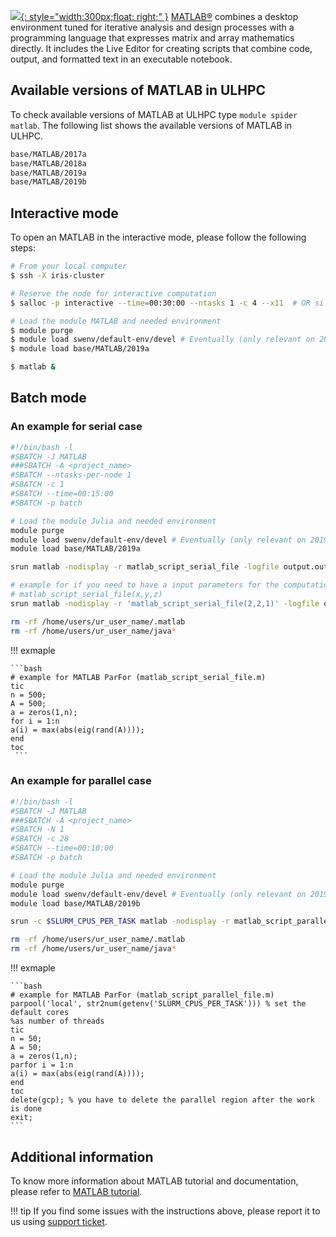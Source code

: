 [![](https://pbs.twimg.com/profile_images/1041686882915155968/qw90wxxo.jpg){: style="width:300px;float: right;" }](https://nl.mathworks.com/)
[MATLAB®](https://nl.mathworks.com/products/matlab.html) combines
a desktop environment tuned for iterative analysis and design processes
with a programming language that expresses matrix and array mathematics directly.
It includes the Live Editor for creating scripts that combine code, output,
and formatted text in an executable notebook.


## Available versions of MATLAB in ULHPC
To check available versions of MATLAB at ULHPC type `module spider matlab`.
The following list shows the available versions of MATLAB in ULHPC. 
```bash
base/MATLAB/2017a
base/MATLAB/2018a
base/MATLAB/2019a
base/MATLAB/2019b
```

## Interactive mode
To open an MATLAB in the interactive mode, please follow the following steps:

```bash
# From your local computer
$ ssh -X iris-cluster

# Reserve the node for interactive computation
$ salloc -p interactive --time=00:30:00 --ntasks 1 -c 4 --x11  # OR si --x11 [...]

# Load the module MATLAB and needed environment
$ module purge
$ module load swenv/default-env/devel # Eventually (only relevant on 2019a software environment) 
$ module load base/MATLAB/2019a

$ matlab &
```

## Batch mode
### An example for serial case

```bash
#!/bin/bash -l
#SBATCH -J MATLAB
###SBATCH -A <project_name>
#SBATCH --ntasks-per-node 1
#SBATCH -c 1
#SBATCH --time=00:15:00
#SBATCH -p batch

# Load the module Julia and needed environment
module purge
module load swenv/default-env/devel # Eventually (only relevant on 2019a software environment) 
module load base/MATLAB/2019a

srun matlab -nodisplay -r matlab_script_serial_file -logfile output.out

# example for if you need to have a input parameters for the computations
# matlab_script_serial_file(x,y,z)
srun matlab -nodisplay -r 'matlab_script_serial_file(2,2,1)' -logfile output.out

rm -rf /home/users/ur_user_name/.matlab
rm -rf /home/users/ur_user_name/java*
```

!!! exmaple

    ```bash
    # example for MATLAB ParFor (matlab_script_serial_file.m)
    tic
    n = 500;
    A = 500;
    a = zeros(1,n);
    for i = 1:n
    a(i) = max(abs(eig(rand(A))));
    end
    toc  
     ```

### An example for parallel case

```bash
#!/bin/bash -l
#SBATCH -J MATLAB
###SBATCH -A <project_name>
#SBATCH -N 1
#SBATCH -c 28
#SBATCH --time=00:10:00
#SBATCH -p batch

# Load the module Julia and needed environment
module purge
module load swenv/default-env/devel # Eventually (only relevant on 2019a software environment) 
module load base/MATLAB/2019b

srun -c $SLURM_CPUS_PER_TASK matlab -nodisplay -r matlab_script_parallel_file -logfile output.out

rm -rf /home/users/ur_user_name/.matlab
rm -rf /home/users/ur_user_name/java*
```

!!! exmaple

    ```bash
    # example for MATLAB ParFor (matlab_script_parallel_file.m)
    parpool('local', str2num(getenv('SLURM_CPUS_PER_TASK'))) % set the default cores
    %as number of threads
    tic
    n = 50;
    A = 50;
    a = zeros(1,n);
    parfor i = 1:n
    a(i) = max(abs(eig(rand(A))));
    end
    toc
    delete(gcp); % you have to delete the parallel region after the work is done
    exit;
    ```
## Additional information
To know more information about MATLAB tutorial and documentation,
please refer to [MATLAB tutorial](https://nl.mathworks.com/academia/books.html).

!!! tip
    If you find some issues with the instructions above,
    please report it to us using [support ticket](https://hpc.uni.lu/support).
